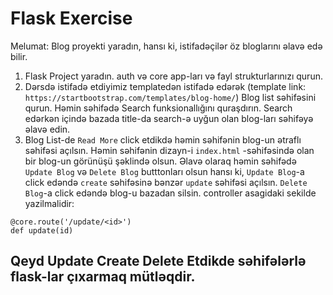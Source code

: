 # Flask Exercise
Melumat:
Blog proyekti yaradın, hansı ki, istifadəçilər öz bloglarını əlavə edə bilir. 
1. Flask Project yaradın. auth və core app-ları və fayl strukturlarınızı qurun. 
2. Dərsdə istifadə etdiyimiz templatedən istifadə edərək (template link: `https://startbootstrap.com/templates/blog-home/`) Blog list səhifəsini qurun. Həmin səhifədə Search funksionallığını quraşdırın. Search edərkən içində bazada title-da search-ə uyğun olan blog-ları səhifəyə əlavə edin.
3. Blog List-de `Read More` click etdikdə həmin səhifənin blog-un ətraflı səhifəsi açılsın. Həmin səhifənin dizayn-i `index.html` -səhifəsində olan bir blog-un görünüşü şəklində olsun. Əlavə olaraq həmin səhifədə `Update Blog` və `Delete Blog` butttonları olsun hansı ki, `Update Blog`-a click edəndə `create` səhifəsinə bənzər `update` səhifəsi açılsın. `Delete Blog`-a click edəndə blog-u bazadan silsin.
controller asagidaki sekilde yazilmalidir:
```
@core.route('/update/<id>')
def update(id)
```
## Qeyd Update Create Delete Etdikde səhifələrlə flask-lar çıxarmaq mütləqdir. 